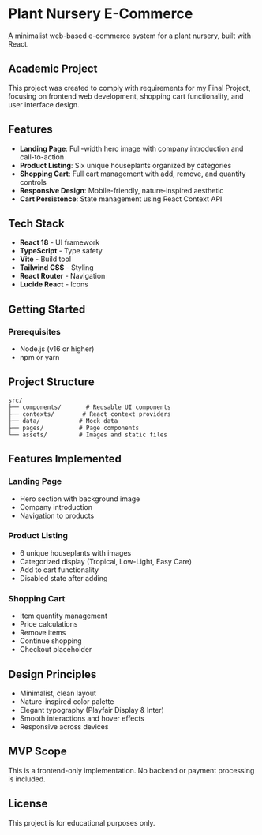 # Plant Nursery E-Commerce

A minimalist web-based e-commerce system for a plant nursery, built with React.

## Academic Project

This project was created to comply with requirements for my Final Project, focusing on frontend web development, shopping cart functionality, and user interface design.

## Features

- **Landing Page**: Full-width hero image with company introduction and call-to-action
- **Product Listing**: Six unique houseplants organized by categories
- **Shopping Cart**: Full cart management with add, remove, and quantity controls
- **Responsive Design**: Mobile-friendly, nature-inspired aesthetic
- **Cart Persistence**: State management using React Context API

## Tech Stack

- **React 18** - UI framework
- **TypeScript** - Type safety
- **Vite** - Build tool
- **Tailwind CSS** - Styling
- **React Router** - Navigation
- **Lucide React** - Icons

## Getting Started

### Prerequisites

- Node.js (v16 or higher)
- npm or yarn

## Project Structure

```
src/
├── components/       # Reusable UI components
├── contexts/        # React context providers
├── data/           # Mock data
├── pages/          # Page components
└── assets/         # Images and static files
```

## Features Implemented

### Landing Page
- Hero section with background image
- Company introduction
- Navigation to products

### Product Listing
- 6 unique houseplants with images
- Categorized display (Tropical, Low-Light, Easy Care)
- Add to cart functionality
- Disabled state after adding

### Shopping Cart
- Item quantity management
- Price calculations
- Remove items
- Continue shopping
- Checkout placeholder

## Design Principles

- Minimalist, clean layout
- Nature-inspired color palette
- Elegant typography (Playfair Display & Inter)
- Smooth interactions and hover effects
- Responsive across devices

## MVP Scope

This is a frontend-only implementation. No backend or payment processing is included.

## License

This project is for educational purposes only.

